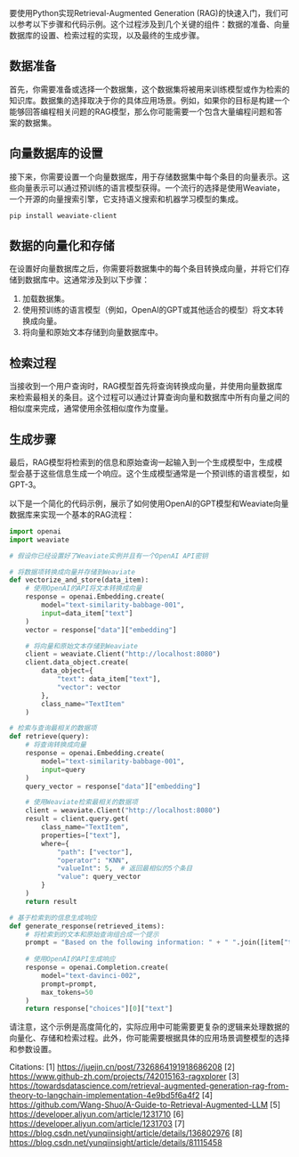 要使用Python实现Retrieval-Augmented Generation (RAG)的快速入门，我们可以参考以下步骤和代码示例。这个过程涉及到几个关键的组件：数据的准备、向量数据库的设置、检索过程的实现，以及最终的生成步骤。

## 数据准备

首先，你需要准备或选择一个数据集，这个数据集将被用来训练模型或作为检索的知识库。数据集的选择取决于你的具体应用场景。例如，如果你的目标是构建一个能够回答编程相关问题的RAG模型，那么你可能需要一个包含大量编程问题和答案的数据集。

## 向量数据库的设置

接下来，你需要设置一个向量数据库，用于存储数据集中每个条目的向量表示。这些向量表示可以通过预训练的语言模型获得。一个流行的选择是使用Weaviate，一个开源的向量搜索引擎，它支持语义搜索和机器学习模型的集成。

```bash
pip install weaviate-client
```

## 数据的向量化和存储

在设置好向量数据库之后，你需要将数据集中的每个条目转换成向量，并将它们存储到数据库中。这通常涉及到以下步骤：

1. 加载数据集。
2. 使用预训练的语言模型（例如，OpenAI的GPT或其他适合的模型）将文本转换成向量。
3. 将向量和原始文本存储到向量数据库中。

## 检索过程

当接收到一个用户查询时，RAG模型首先将查询转换成向量，并使用向量数据库来检索最相关的条目。这个过程可以通过计算查询向量和数据库中所有向量之间的相似度来完成，通常使用余弦相似度作为度量。

## 生成步骤

最后，RAG模型将检索到的信息和原始查询一起输入到一个生成模型中，生成模型会基于这些信息生成一个响应。这个生成模型通常是一个预训练的语言模型，如GPT-3。

以下是一个简化的代码示例，展示了如何使用OpenAI的GPT模型和Weaviate向量数据库来实现一个基本的RAG流程：

```python
import openai
import weaviate

# 假设你已经设置好了Weaviate实例并且有一个OpenAI API密钥

# 将数据项转换成向量并存储到Weaviate
def vectorize_and_store(data_item):
    # 使用OpenAI的API将文本转换成向量
    response = openai.Embedding.create(
        model="text-similarity-babbage-001",
        input=data_item["text"]
    )
    vector = response["data"]["embedding"]

    # 将向量和原始文本存储到Weaviate
    client = weaviate.Client("http://localhost:8080")
    client.data_object.create(
        data_object={
            "text": data_item["text"],
            "vector": vector
        },
        class_name="TextItem"
    )

# 检索与查询最相关的数据项
def retrieve(query):
    # 将查询转换成向量
    response = openai.Embedding.create(
        model="text-similarity-babbage-001",
        input=query
    )
    query_vector = response["data"]["embedding"]

    # 使用Weaviate检索最相关的数据项
    client = weaviate.Client("http://localhost:8080")
    result = client.query.get(
        class_name="TextItem",
        properties=["text"],
        where={
            "path": ["vector"],
            "operator": "KNN",
            "valueInt": 5,  # 返回最相似的5个条目
            "value": query_vector
        }
    )
    return result

# 基于检索到的信息生成响应
def generate_response(retrieved_items):
    # 将检索到的文本和原始查询组合成一个提示
    prompt = "Based on the following information: " + " ".join([item["text"] for item in retrieved_items])
    
    # 使用OpenAI的API生成响应
    response = openai.Completion.create(
        model="text-davinci-002",
        prompt=prompt,
        max_tokens=50
    )
    return response["choices"][0]["text"]
```

请注意，这个示例是高度简化的，实际应用中可能需要更复杂的逻辑来处理数据的向量化、存储和检索过程。此外，你可能需要根据具体的应用场景调整模型的选择和参数设置。

Citations:
[1] https://juejin.cn/post/7326864191918686208
[2] https://www.github-zh.com/projects/742015163-ragxplorer
[3] https://towardsdatascience.com/retrieval-augmented-generation-rag-from-theory-to-langchain-implementation-4e9bd5f6a4f2
[4] https://github.com/Wang-Shuo/A-Guide-to-Retrieval-Augmented-LLM
[5] https://developer.aliyun.com/article/1231710
[6] https://developer.aliyun.com/article/1231703
[7] https://blog.csdn.net/yunqiinsight/article/details/136802976
[8] https://blog.csdn.net/yunqiinsight/article/details/81115458
